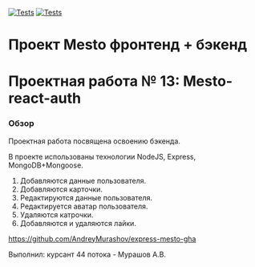 [![Tests](https://github.com/AndreyMurashov/express-mesto-gha/actions/workflows/tests-13-sprint.yml/badge.svg)](https://github.com/AndreyMurashov/express-mesto-gha/actions/workflows/tests-13-sprint.yml) [![Tests](https://github.com/AndreyMurashov/express-mesto-gha/actions/workflows/tests-14-sprint.yml/badge.svg)](https://github.com/AndreyMurashov/express-mesto-gha/actions/workflows/tests-14-sprint.yml)
# Проект Mesto фронтенд + бэкенд

# Проектная работа № 13: Mesto-react-auth

### Обзор

Проектная работа посвящена освоению бэкенда.


В проекте использованы технологии NodeJS, Express, MongoDB+Mongoose.
1. Добавляются данные пользователя.
2. Добавляются карточки.
3. Редактируются данные пользователя.
4. Редактируется аватар пользователя.
5. Удаляются катрочки.
6. Добавляются и удаляются лайки.

https://github.com/AndreyMurashov/express-mesto-gha

Выполнил: курсант 44 потока - Мурашов А.В.
